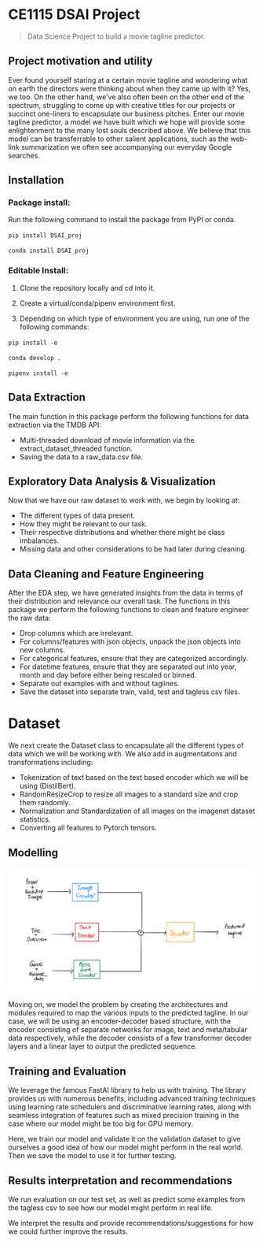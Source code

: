 # CE1115 DSAI Project 
> Data Science Project to build a movie tagline predictor. 


## Project motivation and utility

Ever found yourself staring at a certain movie tagline and wondering what on earth the directors were thinking about when they came up with it? Yes, we too. On the other hand, we've also often been on the other end of the spectrum, struggling to come up with creative titles for our projects or succinct one-liners to encapsulate our business pitches. Enter our movie tagline predictor, a model we have built which we hope will provide some enlightenment to the many lost souls described above. We believe that this model can be transferrable to other salient applications, such as the web-link summarization we often see accompanying our everyday Google searches. 

## Installation

### Package install:
Run the following command to install the package from PyPI or conda.

`pip install DSAI_proj`

`conda install DSAI_proj`

### Editable Install:
1) Clone the repository locally and cd into it. 

2) Create a virtual/conda/pipenv environment first.

3) Depending on which type of environment you are using, run one of the following commands:

`pip install -e`

`conda develop .`

`pipenv install -e`

## Data Extraction

The main function in this package perform the following functions for data extraction via the TMDB API:
- Multi-threaded download of movie information via the extract_dataset_threaded function.
- Saving the data to a raw_data.csv file.

## Exploratory Data Analysis & Visualization

Now that we have our raw dataset to work with, we begin by looking at:
- The different types of data present.
- How they might be relevant to our task.
- Their respective distributions and whether there might be class imbalances.
- Missing data and other considerations to be had later during cleaning.

## Data Cleaning and Feature Engineering 

After the EDA step, we have generated insights from the data in terms of their distribution and relevance our overall task. The functions in this package we perform the following functions to clean and feature engineer the raw data:
- Drop columns which are irrelevant.
- For columns/features with json objects, unpack the json objects into new columns.
- For categorical features, ensure that they are categorized accordingly.
- For datetime features, ensure that they are separated out into year, month and day before either being rescaled or binned.
- Separate out examples with and without taglines.
- Save the dataset into separate train, valid, test and tagless csv files.

# Dataset

We next create the Dataset class to encapsulate all the different types of data which we will be working with. We also add in augmentations and transformations including:
- Tokenization of text based on the text based encoder which we will be using (DistilBert).
- RandomResizeCrop to resize all images to a standard size and crop them randomly.
- Normalization and Standardization of all images on the imagenet dataset statistics.
- Converting all features to Pytorch tensors. 

## Modelling

![](model_diagram.jpg)

Moving on, we model the problem by creating the architectures and modules required to map the various inputs to the predicted tagline. In our case, we will be using an encoder-decoder based structure, with the encoder consisting of separate networks for image, text and meta/tabular data respectively, while the decoder consists of a few transformer decoder layers and a linear layer to output the predicted sequence. 

## Training and Evaluation

We leverage the famous FastAI library to help us with training. The library provides us with numerous benefits, including advanced training techniques using learning rate schedulers and discriminative learning rates, along with seamless integration of features such as mixed precision training in the case where our model might be too big for GPU memory.

Here, we train our model and validate it on the validation dataset to give ourselves a good idea of how our model might perform in the real world. Then we save the model to use it for further testing.

## Results interpretation and recommendations

We run evaluation on our test set, as well as predict some examples from the tagless csv to see how our model might perform in real life. 

We interpret the results and provide recommendations/suggestions for how we could further improve the results.
